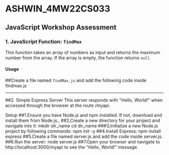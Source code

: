 # ASHWIN_4MW22CS033

## JavaScript Workshop Assessment

### 1. JavaScript Function: `findMax`

This function takes an array of numbers as input and returns the maximum number from the array. If the array is empty, the function returns `null`.

#### Usage

##Create a file named `findMax.js` and add the following code inside findmax.js

--------------------------------------------------------------------------------------------

##2. Simple Express Server
This server responds with "Hello, World!" when accessed through the browser at the route /myapi.

Setup
##1.Ensure you have Node.js and npm installed. If not, download and install them from Node.js.,
##2,Create a new directory for your project and navigate into it:
mkdir dir_name
cd dir_name
###3,Initialize a new Node.js project by following commands:
npm init -y
##4.Install Express:
npm install express
##5.Create a file named server.js and add the code inside server.js.
##6.Run the server:
node server.js
##7.Open your browser and navigate to http://localhost:3000/myapi to see the "Hello, World!" message.







